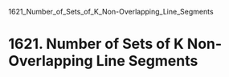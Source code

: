 1621_Number_of_Sets_of_K_Non-Overlapping_Line_Segments
# 1621. Number of Sets of K Non-Overlapping Line Segments


